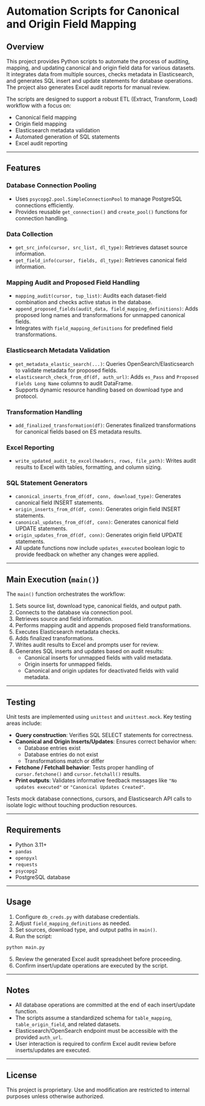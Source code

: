 # Automation Scripts for Canonical and Origin Field Mapping

## Overview

This project provides Python scripts to automate the process of auditing, mapping, and updating canonical and origin field data for various datasets. It integrates data from multiple sources, checks metadata in Elasticsearch, and generates SQL insert and update statements for database operations. The project also generates Excel audit reports for manual review.

The scripts are designed to support a robust ETL (Extract, Transform, Load) workflow with a focus on:

- Canonical field mapping
- Origin field mapping
- Elasticsearch metadata validation
- Automated generation of SQL statements
- Excel audit reporting

---

## Features

### Database Connection Pooling
- Uses `psycopg2.pool.SimpleConnectionPool` to manage PostgreSQL connections efficiently.
- Provides reusable `get_connection()` and `create_pool()` functions for connection handling.

### Data Collection
- `get_src_info(cursor, src_list, dl_type)`: Retrieves dataset source information.
- `get_field_info(cursor, fields, dl_type)`: Retrieves canonical field information.

### Mapping Audit and Proposed Field Handling
- `mapping_audit(cursor, tup_list)`: Audits each dataset-field combination and checks active status in the database.
- `append_proposed_fields(audit_data, field_mapping_definitions)`: Adds proposed long names and transformations for unmapped canonical fields.
- Integrates with `field_mapping_definitions` for predefined field transformations.

### Elasticsearch Metadata Validation
- `get_metadata_elastic_search(...)`: Queries OpenSearch/Elasticsearch to validate metadata for proposed fields.
- `elasticsearch_check_from_df(df, auth_url)`: Adds `es_Pass` and `Proposed Fields Long Name` columns to audit DataFrame.
- Supports dynamic resource handling based on download type and protocol.

### Transformation Handling
- `add_finalized_transformation(df)`: Generates finalized transformations for canonical fields based on ES metadata results.

### Excel Reporting
- `write_updated_audit_to_excel(headers, rows, file_path)`: Writes audit results to Excel with tables, formatting, and column sizing.

### SQL Statement Generators
- `canonical_inserts_from_df(df, conn, download_type)`: Generates canonical field INSERT statements.
- `origin_inserts_from_df(df, conn)`: Generates origin field INSERT statements.
- `canonical_updates_from_df(df, conn)`: Generates canonical field UPDATE statements.
- `origin_updates_from_df(df, conn)`: Generates origin field UPDATE statements.
- All update functions now include `updates_executed` boolean logic to provide feedback on whether any changes were applied.

---

## Main Execution (`main()`)

The `main()` function orchestrates the workflow:

1. Sets source list, download type, canonical fields, and output path.
2. Connects to the database via connection pool.
3. Retrieves source and field information.
4. Performs mapping audit and appends proposed field transformations.
5. Executes Elasticsearch metadata checks.
6. Adds finalized transformations.
7. Writes audit results to Excel and prompts user for review.
8. Generates SQL inserts and updates based on audit results:
    - Canonical inserts for unmapped fields with valid metadata.
    - Origin inserts for unmapped fields.
    - Canonical and origin updates for deactivated fields with valid metadata.

---

## Testing

Unit tests are implemented using `unittest` and `unittest.mock`. Key testing areas include:

- **Query construction**: Verifies SQL SELECT statements for correctness.
- **Canonical and Origin Inserts/Updates**: Ensures correct behavior when:
    - Database entries exist
    - Database entries do not exist
    - Transformations match or differ
- **Fetchone / Fetchall behavior**: Tests proper handling of `cursor.fetchone()` and `cursor.fetchall()` results.
- **Print outputs**: Validates informative feedback messages like `"No updates executed"` or `"Canonical Updates Created"`.

Tests mock database connections, cursors, and Elasticsearch API calls to isolate logic without touching production resources.

---

## Requirements

- Python 3.11+
- `pandas`
- `openpyxl`
- `requests`
- `psycopg2`
- PostgreSQL database

---

## Usage

1. Configure `db_creds.py` with database credentials.
2. Adjust `field_mapping_definitions` as needed.
3. Set sources, download type, and output paths in `main()`.
4. Run the script:

```bash
python main.py
```

5. Review the generated Excel audit spreadsheet before proceeding.
6. Confirm insert/update operations are executed by the script.

---

## Notes

- All database operations are committed at the end of each insert/update function.
- The scripts assume a standardized schema for `table_mapping`, `table_origin_field`, and related datasets.
- Elasticsearch/OpenSearch endpoint must be accessible with the provided `auth_url`.
- User interaction is required to confirm Excel audit review before inserts/updates are executed.

---

## License

This project is proprietary. Use and modification are restricted to internal purposes unless otherwise authorized.
